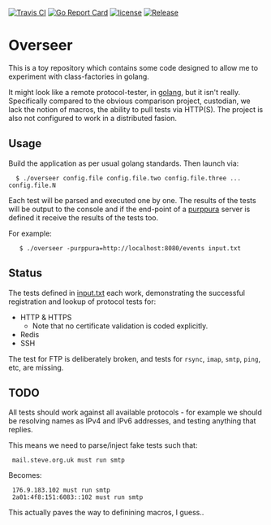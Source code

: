 [![Travis CI](https://img.shields.io/travis/skx/overseer/master.svg?style=flat-square)](https://travis-ci.org/skx/overseer)
[![Go Report Card](https://goreportcard.com/badge/github.com/skx/overseer)](https://goreportcard.com/report/github.com/skx/overseer)
[![license](https://img.shields.io/github/license/skx/overseer.svg)](https://github.com/skx/overseer/blob/master/LICENSE)
[![Release](https://img.shields.io/github/release/skx/overseer.svg)](https://github.com/skx/overseer/releases/latest)


# Overseer

This is a toy repository which contains some code designed to allow me
to experiment with class-factories in golang.

It might look like a remote protocol-tester, in [golang](https://golang.org),
but it isn't really.  Specifically compared to the obvious comparison
project, custodian, we lack the notion of macros, the ability to pull tests via HTTP(S).  The project is also not configured to work in a distributed fasion.


## Usage

Build the application as per usual golang standards.  Then launch
via:

      $ ./overseer config.file config.file.two config.file.three ... config.file.N

Each test will be parsed and executed one by one.  The results of the
tests will be output to the console and if the end-point of a [purppura](https://github.com/skx/purppura) server is defined it receive the results of the tests too.

For example:

       $ ./overseer -purppura=http://localhost:8080/events input.txt


## Status

The tests defined in [input.txt](input.txt) each work, demonstrating
the successful registration and lookup of protocol tests for:

* HTTP & HTTPS
  * Note that no certificate validation is coded explicitly.
* Redis
* SSH

The test for FTP is deliberately broken, and tests for `rsync`, `imap`,
`smtp`, `ping`, etc, are missing.


## TODO

All tests should work against all available protocols - for example
we should be resolving names as IPv4 and IPv6 addresses, and testing
anything that replies.

This means we need to parse/inject fake tests such that:

     mail.steve.org.uk must run smtp

Becomes:

     176.9.183.102 must run smtp
     2a01:4f8:151:6083::102 must run smtp

This actually paves the way to definining macros, I guess..
